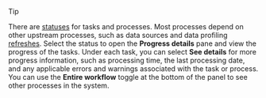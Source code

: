 > [!TIP] 
> There are [statuses](system.md#status-definitions) for tasks and processes. Most processes depend on other upstream processes, such as data sources and data profiling [refreshes](system.md#refresh-processes). Select the status to open the **Progress details** pane and view the progress of the tasks. Under each task, you can select **See details** for more progress information, such as processing time, the last processing date, and any applicable errors and warnings associated with the task or process. You can use the **Entire workflow** toggle at the bottom of the panel to see other processes in the system.
